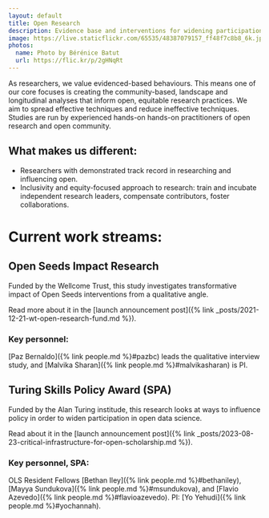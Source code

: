 ```yaml
---
layout: default
title: Open Research
description: Evidence base and interventions for widening participation in research.
image: https://live.staticflickr.com/65535/48387079157_ff48f7c8b8_6k.jpg
photos:
  name: Photo by Bérénice Batut
  url: https://flic.kr/p/2gHNqRt
---
```


<!--<h1><figure class="image is-32x32"><img src="{% link images/three-pillars-icons/open-research-icon.png %}"></figure>Open Research</h1>-->

As researchers, we value evidenced-based behaviours. This means one of our core focuses is creating the community-based, landscape and longitudinal analyses that inform open, equitable research practices. We aim to spread effective techniques and reduce ineffective techniques. Studies are run by experienced hands-on hands-on practitioners of open research and open community.

## What makes us different:
- Researchers with demonstrated track record in researching and influencing open.
- Inclusivity and equity-focused approach to research: train and incubate independent research leaders, compensate contributors, foster collaborations.

# Current work streams:

## Open Seeds Impact Research

Funded by the Wellcome Trust, this study investigates transformative impact of Open Seeds interventions from a qualitative angle. 

Read more about it in the [launch announcement post]({% link _posts/2021-12-21-wt-open-research-fund.md %}).

### Key personnel:
[Paz Bernaldo]({% link people.md %}#pazbc) leads the qualitative interview study, and [Malvika Sharan]({% link people.md %}#malvikasharan) is PI. 

## Turing Skills Policy Award (SPA)

Funded by the Alan Turing institude, this research looks at ways to influence policy in order to widen participation in open data science. 

Read about it in the [launch announcement post]({% link _posts/2023-08-23-critical-infrastructure-for-open-scholarship.md %}).

### Key personnel, SPA: 
OLS Resident Fellows [Bethan Iley]({% link people.md %}#bethaniley), [Mayya Sundukova]({% link people.md %}#msundukova), and [Flavio Azevedo]({% link people.md %}#flavioazevedo). PI: [Yo Yehudi]({% link people.md %}#yochannah). 
